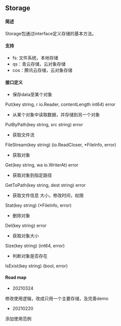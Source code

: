 ## Storage

#### 简述

Storage包通过interface定义存储的基本方法。

#### 支持

- fs: 文件系统，本地存储
- qs：青云存储，云对象存储
- cos：腾讯云存储，云对象存储

#### 接口定义

- 保存data至某个对象

Put(key string, r io.Reader, contentLength int64) error

- 从某个对象中读取数据，并存储到另一个对象

PutByPath(key string, src string) error

- 获取文件流

FileStream(key string) (io.ReadCloser, *FileInfo, error)

- 获取对象

Get(key string, wa io.WriterAt) error

- 获取对象到指定路径

GetToPath(key string, dest string) error

- 获取文件信息 大小，修改时间，权限

Stat(key string) (*FileInfo, error)

- 删除对象

Del(key string) error

- 获取对象大小

Size(key string) (int64, error)

- 判断对象是否存在

IsExist(key string) (bool, error)

#### Road map

- 20210324

修改使用逻辑，改成只用一个主要存储，及完善demo

- 20210220

添加使用范例